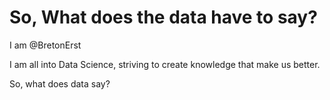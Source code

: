 # So, What does the data have to say?

I am @BretonErst

I am all into Data Science, striving to create knowledge that make us better.

So, what does data say?


<!---
BretonErst/BretonErst is a ✨ special ✨ repository because its `README.md` (this file) appears on your GitHub profile.
You can click the Preview link to take a look at your changes.
--->
